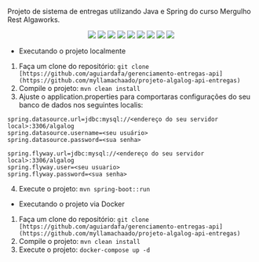 Projeto de sistema de entregas utilizando Java e Spring do curso Mergulho Rest Algaworks.

<p align="center">
    <a alt="Java">
          <img src="https://img.shields.io/badge/Java-v17-blue.svg" />
    </a>
    <a alt="Spring Boot">
        <img src="https://img.shields.io/badge/Spring_Boot-v2.7.6-red.svg" />
    </a>
    <a alt="Maven">
        <img src="https://img.shields.io/badge/Maven-v4.0.0-brightgreen.svg" />
    </a>
    <a alt="JPA">
        <img src="https://img.shields.io/badge/JPA-v3.1.0-brightgreen.svg" />
    </a>
     <a alt="Validation">
        <img src="https://img.shields.io/badge/Validation-v2.0.2-red.svg" />
    </a>
     <a alt="Flyway">
        <img src="https://img.shields.io/badge/Flyway-v7.15.0-blueviolet.svg" />
    </a>
     <a alt="Model Mapper">
        <img src="https://img.shields.io/badge/Model_Mapper-v3.1.1-orange.svg" />
  </a>
  <a alt="Lombok">
          <img src="https://img.shields.io/badge/Lombok-v1.18.20.0-blue.svg" />
    </a>
    <a alt="MySQL">
        <img src="https://img.shields.io/badge/MySQL-v2.1.214-brightgreen.svg" />
    </a>
</p>

- Executando o projeto localmente

1)  Faça um clone do repositório:
`git clone [https://github.com/aguiardafa/gerenciamento-entregas-api](https://github.com/myllamachaado/projeto-algalog-api-entregas)`
2) Compile o projeto:
`mvn clean install`
3) Ajuste o application.properties para comportaras configurações do seu banco de dados nos seguintes localis:
```
spring.datasource.url=jdbc:mysql://<endereço do seu servidor local>:3306/algalog
spring.datasource.username=<seu usuário>
spring.datasource.password=<sua senha>

spring.flyway.url=jdbc:mysql://<endereço do seu servidor local>:3306/algalog
spring.flyway.user=<seu usuario>
spring.flyway.password=<sua senha>
```
4)  Execute o projeto:
`mvn spring-boot::run` 


- Executando o projeto via Docker

1)  Faça um clone do repositório:
`git clone [https://github.com/aguiardafa/gerenciamento-entregas-api](https://github.com/myllamachaado/projeto-algalog-api-entregas)`
2) Compile o projeto:
`mvn clean install`
3)  Execute o projeto:
`docker-compose up -d`


